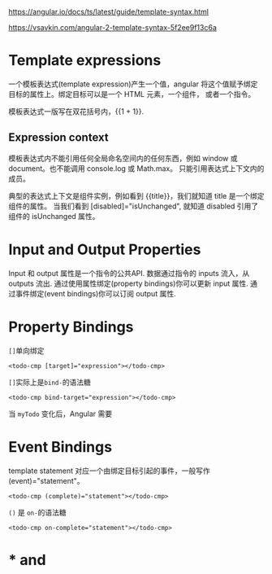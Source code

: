 https://angular.io/docs/ts/latest/guide/template-syntax.html

https://vsavkin.com/angular-2-template-syntax-5f2ee9f13c6a


# Template expressions
一个模板表达式(template expression)产生一个值，angular 将这个值赋予绑定目标的属性上。绑定目标可以是一个 HTML 元素，一个组件，
或者一个指令。

模板表达式一版写在双花括号内，{{1 + 1}}.

## Expression context
模板表达式内不能引用任何全局命名空间内的任何东西，例如 window 或 document。也不能调用 console.log 或 Math.max。
只能引用表达式上下文内的成员。

典型的表达式上下文是组件实例，例如看到 {{title}}，我们就知道 title 是一个绑定组件的属性。
当我们看到 [disabled]="isUnchanged", 就知道 disabled 引用了组件的 isUnchanged 属性。


# Input and Output Properties
Input 和 output 属性是一个指令的公共API.
数据通过指令的 inputs 流入，从 outputs 流出.
通过使用属性绑定(property bindings)你可以更新 input 属性.
通过事件绑定(event bindings)你可以订阅 output 属性.


# Property Bindings
`[]`单向绑定
```
<todo-cmp [target]="expression"></todo-cmp>
```
`[]`实际上是`bind-`的语法糖
```
<todo-cmp bind-target="expression"></todo-cmp>
```


当 `myTodo` 变化后，Angular 需要
 
# Event Bindings
template statement 对应一个由绑定目标引起的事件，一般写作 (event)="statement"。
```
<todo-cmp (complete)="statement"></todo-cmp>
```
`()` 是 `on-`的语法糖
```
<todo-cmp on-complete="statement"></todo-cmp>
```

# * and <template>
`NgFor`, `NgIf` , `NgSwitch` 指令前面有 *，它是 <template> 标签的语法糖